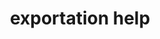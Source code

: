 ---
title: 'exportation help'
redirect_to:
  - 'https://discuss.pencil2d.org/t/exportation-help/966'
---